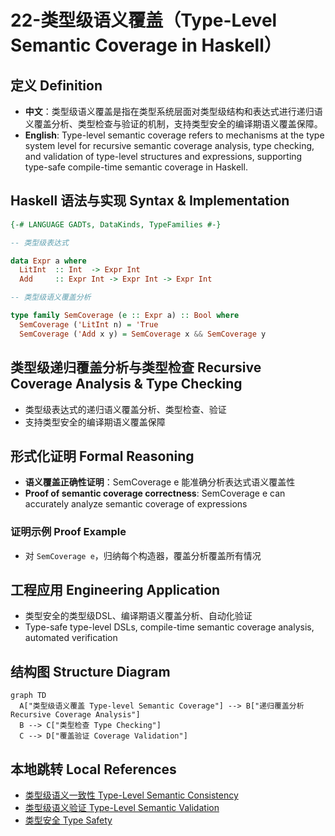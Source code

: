 # 22-类型级语义覆盖（Type-Level Semantic Coverage in Haskell）

## 定义 Definition

- **中文**：类型级语义覆盖是指在类型系统层面对类型级结构和表达式进行递归语义覆盖分析、类型检查与验证的机制，支持类型安全的编译期语义覆盖保障。
- **English**: Type-level semantic coverage refers to mechanisms at the type system level for recursive semantic coverage analysis, type checking, and validation of type-level structures and expressions, supporting type-safe compile-time semantic coverage in Haskell.

## Haskell 语法与实现 Syntax & Implementation

```haskell
{-# LANGUAGE GADTs, DataKinds, TypeFamilies #-}

-- 类型级表达式

data Expr a where
  LitInt  :: Int  -> Expr Int
  Add     :: Expr Int -> Expr Int -> Expr Int

-- 类型级语义覆盖分析

type family SemCoverage (e :: Expr a) :: Bool where
  SemCoverage ('LitInt n) = 'True
  SemCoverage ('Add x y) = SemCoverage x && SemCoverage y
```

## 类型级递归覆盖分析与类型检查 Recursive Coverage Analysis & Type Checking

- 类型级表达式的递归语义覆盖分析、类型检查、验证
- 支持类型安全的编译期语义覆盖保障

## 形式化证明 Formal Reasoning

- **语义覆盖正确性证明**：SemCoverage e 能准确分析表达式语义覆盖性
- **Proof of semantic coverage correctness**: SemCoverage e can accurately analyze semantic coverage of expressions

### 证明示例 Proof Example

- 对 `SemCoverage e`，归纳每个构造器，覆盖分析覆盖所有情况

## 工程应用 Engineering Application

- 类型安全的类型级DSL、编译期语义覆盖分析、自动化验证
- Type-safe type-level DSLs, compile-time semantic coverage analysis, automated verification

## 结构图 Structure Diagram

```mermaid
graph TD
  A["类型级语义覆盖 Type-level Semantic Coverage"] --> B["递归覆盖分析 Recursive Coverage Analysis"]
  B --> C["类型检查 Type Checking"]
  C --> D["覆盖验证 Coverage Validation"]
```

## 本地跳转 Local References

- [类型级语义一致性 Type-Level Semantic Consistency](../122-Type-Level-Semantic-Consistency/01-Type-Level-Semantic-Consistency-in-Haskell.md)
- [类型级语义验证 Type-Level Semantic Validation](../120-Type-Level-Semantic-Validation/01-Type-Level-Semantic-Validation-in-Haskell.md)
- [类型安全 Type Safety](../14-Type-Safety/01-Type-Safety-in-Haskell.md)
